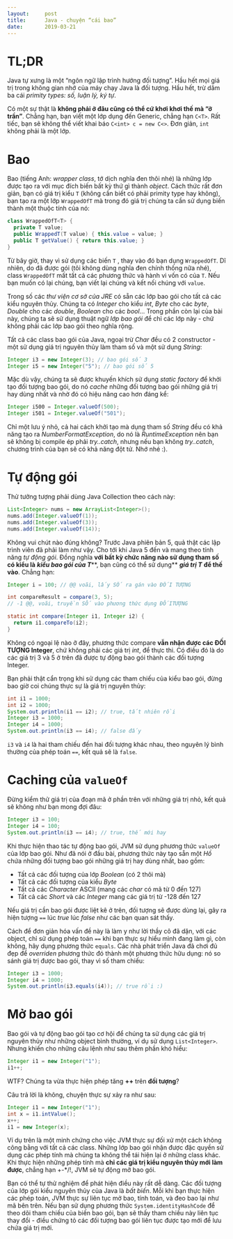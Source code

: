 ```yaml
---
layout:     post
title:      Java - chuyện “cái bao”
date:       2019-03-21
---
```


# TL;DR

Java tự xưng là một “ngôn ngữ lập trình hướng đối tượng”. Hầu hết mọi giá trị trong không gian nhớ của máy chạy Java là đối tượng. Hầu hết, trừ dăm ba cái *primity types: số, luận lý, ký tự*.

Có một sự thật là **không phải ở đâu cũng có thể cứ khơi khơi thế mà “ở trần”**. Chẳng hạn, bạn viết một lớp dụng đến Generic, chẳng hạn `C<T>`. Rất tiếc, bạn sẽ không thể viết khai báo `C<int> c = new C<>`. Đơn giản, `int` không phải là một lớp.

# Bao

Bao (tiếng Anh: *wrapper class*, tớ dịch nghĩa đen thôi nhé) là những lớp được tạo ra với mục đích biến bất kỳ thứ gì thành *object*. Cách thức rất đơn giản, bạn có giá trị kiểu `T` (không cần biết có phải primity type hay không), bạn tạo ra một lớp `WrappedOfT` mà trong đó giá trị chúng ta cần sử dụng biến thành một thuộc tính của nó:


```java
class WrappedOfT<T> {
  private T value;
  public WrappedT(T value) { this.value = value; }
  public T getValue() { return this.value; }
}
```

Từ bây giờ, thay vì sử dụng các biến `T` , thay vào đó bạn dụng `WrappedOfT`. Dĩ nhiên, do đã được gói (tôi không dùng nghĩa đen chính thống nữa nhé), class `WrappedOfT` mất tất cả các phương thức và hành vi vốn có của `T`. Nếu bạn muốn có lại chúng, bạn viết lại chúng và kết nối chúng với `value`.

Trong số các *thư viện cơ sở của JRE* có sẵn các lớp bao gói cho tất cả các kiểu nguyên thủy. Chúng ta có *Integer* cho kiểu *int*, *Byte* cho các *byte*, *Double* cho các *double*, *Boolean* cho các *bool*… Trong phần còn lại của bài này, chúng ta sẽ sử dụng thuật ngữ *lớp bao gói* để chỉ các lớp này - chứ không phải các lớp bao gói theo nghĩa rộng.

Tất cả các class bao gói của Java, ngoại trừ *Char* đều có 2 constructor - một sử dụng giá trị nguyên thủy làm tham số và một sử dụng *String*:

```java
Integer i3 = new Integer(3); // bao gói số 3
Integer i5 = new Integer("5"); // bao gói số 5
```

Mặc dù vậy, chúng ta sẽ được khuyến khích sử dụng *static factory* để khởi tạo đối tượng bao gói, do nó *cache* những đối tượng bao gói những giá trị hay dùng nhất và nhờ đó có hiệu năng cao hơn đáng kể:

```java
Integer i500 = Integer.valueOf(500);
Integer i501 = Integer.valueOf("501");
```

Chỉ một lưu ý nhỏ, cả hai cách khởi tạo mà dụng tham số *String* đều có khả năng tạo ra *NumberFormatException*, do nó là *RuntimeException* nên bạn sẽ không bị compile ép phải *try..catch*, nhưng nếu bạn không *try..catch*, chương trình của bạn sẽ có khả năng đột tử. Nhớ nhé :).

# Tự động gói

Thử tưởng tượng phải dùng Java Collection theo cách này:


```java
List<Integer> nums = new ArrayList<Integer>();
nums.add(Integer.valueOf(1));
nums.add(Integer.valueOf(3));
nums.add(Integer.valueOf(14));
```

Không vui chút nào đúng không? Trước Java phiên bản 5, quả thật các lập trình viên đã phải làm như vậy. Cho tới khi Java 5 đến và mang theo tính năng *tự động gói*. Đồng nghĩa **với bất kỳ chức năng nào sử dụng tham số có kiểu là** ***kiểu bao gói của T*****, bạn cũng có thể sử dụng** ***giá trị T*** **để thế vào**. Chẳng hạn:


```java
Integer i = 100; // @@ voãi, lấy SỐ ra gán vào ĐỐI TƯỢNG

int compareResult = compare(3, 5); 
// -1 @@, voãi, truyền SỐ vào phương thức dụng ĐỐITƯỢNG

static int compare(Integer i1, Integer i2) {
  return i1.compareTo(i2);
}
```

Không có ngoại lệ nào ở đây, phương thức compare **vẫn nhận được các ĐỐI TƯỢNG Integer**, chứ không phải các giá trị *int*, để thực thi. Có điều đó là do các giá trị 3 và 5 ở trên đã được tự động bao gói thành các đối tượng Integer.

Bạn phải thật cẩn trọng khi sử dụng các tham chiếu của kiểu bao gói, đừng bao giờ coi chúng thực sự là giá trị nguyên thủy:


```java
int i1 = 1000;
int i2 = 1000;
System.out.println(i1 == i2); // true, tất nhiên rồi
Integer i3 = 1000;
Integer i4 = 1000;
System.out.println(i3 == i4); // false đấy
```

`i3` và `i4` là hai tham chiếu đến hai đối tượng khác nhau, theo nguyên lý bình thường của phép toán `==`, kết quả sẽ là `false`.

# Caching của `valueOf`

Đừng kiểm thử giá trị của đoạn mã ở phần trên với những giá trị nhỏ, kết quả sẽ không như bạn mong đợi đâu:


```java
Integer i3 = 100;
Integer i4 = 100;
System.out.println(i3 == i4); // true, thế mới hay
```

Khi thực hiện thao tác tự động bao gói, JVM sử dụng phương thức `valueOf` của lớp bao gói. Như đã nói ở đầu bài, phương thức này tạo sẵn một *Hồ* chứa những đối tượng bao gói những giá trị hay dùng nhất, bao gồm:

- Tất cả các đối tượng của lớp *Boolean* (có 2 thôi mà)
- Tất cả các đối tượng của kiểu *Byte*
- Tất cả các *Character* ASCII (mang các *char* có mã từ 0 đến 127)
- Tất cả các *Short* và các *Integer* mang các giá trị từ -128 đến 127

Nếu giá trị cần bao gói được liệt kê ở trên, đối tượng sẽ được dùng lại, gây ra hiện tượng `==` lúc *true* lúc *false* như các bạn quan sát thấy.

Cách để đơn giản hóa vấn đề này là làm y như lời thầy cô đã dặn, với các object, chỉ sử dụng phép toán `==` khi bạn thực sự hiểu mình đang làm gì, còn không, hãy dụng phương thức `equals`. Các nhà phát triển Java đã chơi đủ đẹp để *overriden* phương thức đó thành một phương thức hữu dụng: nó so sánh giá trị được bao gói, thay vì số tham chiếu:


```java
Integer i3 = 1000;
Integer i4 = 1000;
System.out.println(i3.equals(i4)); // true rồi :)
```

# Mở bao gói

Bao gói và tự động bao gói tạo cơ hội để chúng ta sử dụng các giá trị nguyên thủy như những object bình thường, ví dụ sử dụng `List<Integer>`. Nhưng khiến cho những câu lệnh như sau thêm phần khó hiểu:


```java
Integer i1 = new Integer("1");
i1++;
```

WTF? Chúng ta vừa thực hiện phép tăng **++** trên **đối tượng**?

Câu trả lời là không, chuyện thực sự xảy ra như sau:


```java
Integer i1 = new Integer("1");
int x = i1.intValue();
x++;
i1 = new Integer(x);
```

Ví dụ trên là một minh chứng cho việc JVM thực sự đối xử một cách không công bằng với tất cả các class. Những lớp bao gói nhận được đặc quyền sử dụng các phép tính mà chúng ta không thể tái hiện lại ở những class khác. Khi thực hiện những phép tính mà **chỉ các giá trị kiểu nguyên thủy mới làm được**, chẳng hạn +-*/!, JVM sẽ tự động mở bao gói.

Bạn có thể tự thử nghiệm để phát hiện điều này rất dễ dàng. Các đối tượng của lớp gói kiểu nguyên thủy của Java là *bất biến*. Mỗi khi bạn thực hiện các phép toán, JVM thực sự liên tục mở bao, tính toán, và đeo bao lại như mã bên trên. Nếu bạn sử dụng phương thức `System.identityHashCode` để theo dõi tham chiếu của biến bao gói, bạn sẽ thấy tham chiếu này liên tục thay đổi - điều chứng tỏ các đối tượng bao gói liên tục được tạo mới để lưu chứa giá trị mới.
